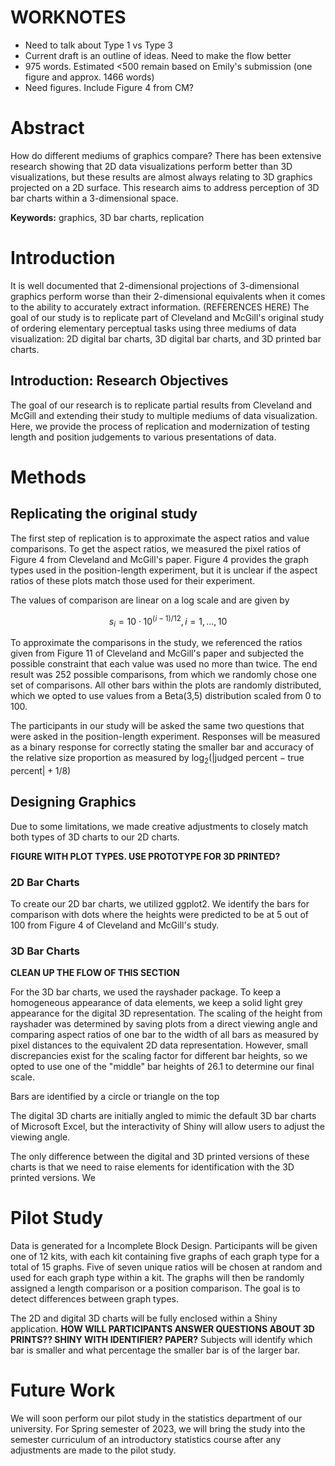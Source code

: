 # WORKNOTES

- Need to talk about Type 1 vs Type 3
- Current draft is an outline of ideas. Need to make the flow better
- 975 words. Estimated <500 remain based on Emily's submission (one figure and approx. 1466 words)
- Need figures. Include Figure 4 from CM?

# Abstract

How do different mediums of graphics compare? 
There has been extensive research showing that 2D data visualizations perform better than 3D visualizations, but these results are almost always relating to 3D graphics projected on a 2D surface. 
This research aims to address perception of 3D bar charts within a 3-dimensional space.

**Keywords:** graphics, 3D bar charts, replication


# Introduction

It is well documented that 2-dimensional projections of 3-dimensional graphics perform worse than their 2-dimensional equivalents when it comes to the ability to accurately extract information. (REFERENCES HERE) 
The goal of our study is to replicate part of Cleveland and McGill's original study of ordering elementary perceptual tasks using three mediums of data visualization: 2D digital bar charts, 3D digital bar charts, and 3D printed bar charts.



## Introduction: Research Objectives

The goal of our research is to replicate partial results from Cleveland and McGill and extending their study to multiple mediums of data visualization. 
Here, we provide the process of replication and  modernization of testing length and position judgements to various presentations of data.



# Methods

## Replicating the original study

The first step of replication is to approximate the aspect ratios and value comparisons. 
To get the aspect ratios, we measured the pixel ratios of Figure 4 from Cleveland and McGill's paper. 
Figure 4 provides the graph types used in the position-length experiment, but it is unclear if the aspect ratios of these plots match those used for their experiment.

The values of comparison are linear on a log scale and are given by

$$s_i=10\cdot 10^{(i-1)/12}, i=1,...,10$$

To approximate the comparisons in the study, we referenced the ratios given from Figure 11 of Cleveland and McGill's paper and subjected the possible constraint that each value was used no more than twice. 
The end result was 252 possible comparisons, from which we randomly chose one set of comparisons. 
All other bars within the plots are randomly distributed, which we opted to use values from a Beta(3,5) distribution scaled from 0 to 100.

The participants in our study will be asked the same two questions that were asked in the position-length experiment.
 Responses will be measured as a binary response for correctly stating the smaller bar and accuracy of the relative size proportion as measured by $\text{log}_2(|\text{judged percent}-\text{true percent}|+1/8)$

## Designing Graphics

Due to some limitations, we made creative adjustments to closely match both types of 3D charts to our 2D charts.

**FIGURE WITH PLOT TYPES. USE PROTOTYPE FOR 3D PRINTED?**

### 2D Bar Charts

To create our 2D bar charts, we utilized ggplot2. 
We identify the bars for comparison with dots where the heights were predicted to be at 5 out of 100 from Figure 4 of Cleveland and McGill's study.

### 3D Bar Charts

**CLEAN UP THE FLOW OF THIS SECTION**

For the 3D bar charts, we used the rayshader package. To keep a homogeneous appearance of data elements, we keep a solid light grey appearance for the digital 3D representation. 
The scaling of the height from rayshader was determined by saving plots from a direct viewing angle and comparing aspect ratios of one bar to the width of all bars as measured by pixel distances to the equivalent 2D data representation. 
However, small discrepancies exist for the scaling factor for different bar heights, so we opted to use one of the "middle" bar heights of 26.1 to determine our final scale. 

Bars are identified by a circle or triangle on the top 

The digital 3D charts are initially angled to mimic the default 3D bar charts of Microsoft Excel, but the interactivity of Shiny will allow users to adjust the viewing angle.

The only difference between the digital and 3D printed versions of these charts is that we need to raise elements for identification with the 3D printed versions. We 

# Pilot Study

Data is generated for a Incomplete Block Design. 
Participants will be given one of 12 kits, with each kit containing five graphs of each graph type for a total of 15 graphs. 
Five of seven unique ratios will be chosen at random and used for each graph type within a kit. 
The graphs will then be randomly assigned a length comparison or a position comparison. The goal is to detect differences between graph types.

The 2D and digital 3D charts will be fully enclosed within a Shiny application.
**HOW WILL PARTICIPANTS ANSWER QUESTIONS ABOUT 3D PRINTS?? SHINY WITH IDENTIFIER? PAPER?** 
Subjects will identify which bar is smaller and what percentage the smaller bar is of the larger bar. 



# Future Work

We will soon perform our pilot study in the statistics department of our university. 
For Spring semester of 2023, we will bring the study into the semester curriculum of an introductory statistics course after any adjustments are made to the pilot study.

